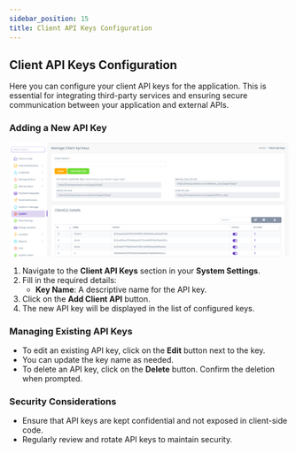 ```yaml
---
sidebar_position: 15
title: Client API Keys Configuration
---
```


## Client API Keys Configuration

Here you can configure your client API keys for the application. This is essential for integrating third-party services and ensuring secure communication between your application and external APIs.

### Adding a New API Key

![API Keys Configuration](/img/web/client_api_keys_config.png)

1. Navigate to the **Client API Keys** section in your **System Settings**.
2. Fill in the required details:
   - **Key Name**: A descriptive name for the API key.
3. Click on the **Add Client API** button.
4. The new API key will be displayed in the list of configured keys.

### Managing Existing API Keys
- To edit an existing API key, click on the **Edit** button next to the key.
- You can update the key name as needed.
- To delete an API key, click on the **Delete** button. Confirm the deletion when prompted.

### Security Considerations
- Ensure that API keys are kept confidential and not exposed in client-side code.
- Regularly review and rotate API keys to maintain security.
